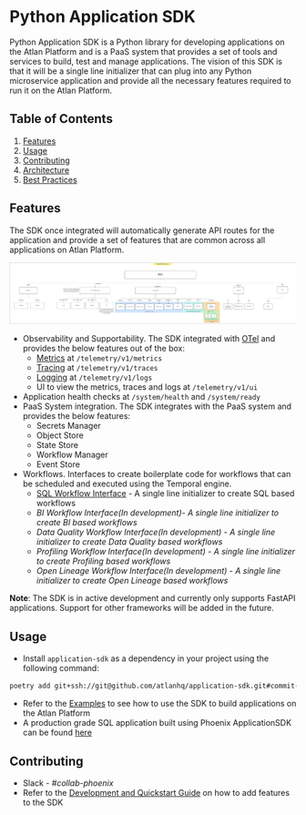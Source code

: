 # Python Application SDK

Python Application SDK is a Python library for developing applications on the Atlan Platform and is a PaaS system that provides a set of tools and services to build, test and manage applications.
The vision of this SDK is that it will be a single line initializer that can plug into any Python microservice application and provide all the necessary features required to run it on the Atlan Platform.  


## Table of Contents
1. [Features](#features)
2. [Usage](#usage)
3. [Contributing](#contributing)
4. [Architecture](./docs/ARCHITECTURE.md)
5. [Best Practices](./docs/BEST_PRACTICES.md)


## Features
The SDK once integrated will automatically generate API routes for the application and provide a set of features that are common across all applications on Atlan Platform.

![SDK Features](./docs/images/Phoenix%20-%20SDK%20Featureset.png)

- Observability and Supportability. The SDK integrated with [OTel](https://opentelemetry.io/) and provides the below features out of the box:
  - [Metrics](application_sdk/app/rest/interfaces/metrics.py) at `/telemetry/v1/metrics`
  - [Tracing](application_sdk/app/rest/interfaces/traces.py) at `/telemetry/v1/traces`
  - [Logging](application_sdk/app/rest/interfaces/logs.py) at `/telemetry/v1/logs`
  - UI to view the metrics, traces and logs at `/telemetry/v1/ui`
- Application health checks at `/system/health` and `/system/ready`
- PaaS System integration. The SDK integrates with the PaaS system and provides the below features:
  - Secrets Manager
  - Object Store
  - State Store
  - Workflow Manager
  - Event Store
- Workflows. Interfaces to create boilerplate code for workflows that can be scheduled and executed using the Temporal engine.
  - [SQL Workflow Interface](./application_sdk/workflows/sql/workflow.py) - A single line initializer to create SQL based workflows
  - _BI Workflow Interface(In development)- A single line initializer to create BI based workflows_
  - _Data Quality Workflow Interface(In development) - A single line initializer to create Data Quality based workflows_
  - _Profiling Workflow Interface(In development) - A single line initializer to create Profiling based workflows_
  - _Open Lineage Workflow Interface(In development) - A single line initializer to create Open Lineage based workflows_

**Note**: The SDK is in active development and currently only supports FastAPI applications. Support for other frameworks will be added in the future.

## Usage
- Install `application-sdk` as a dependency in your project using the following command:
```bash
poetry add git+ssh://git@github.com/atlanhq/application-sdk.git#commit-hash
```
- Refer to the [Examples](./examples/README.md) to see how to use the SDK to build applications on the Atlan Platform
- A production grade SQL application built using Phoenix ApplicationSDK can be found [here](https://github.com/atlanhq/phoenix-postgres-app)

## Contributing
- Slack - _#collab-phoenix_
- Refer to the [Development and Quickstart Guide](./docs/DEVELOPMENT.md) on how to add features to the SDK
